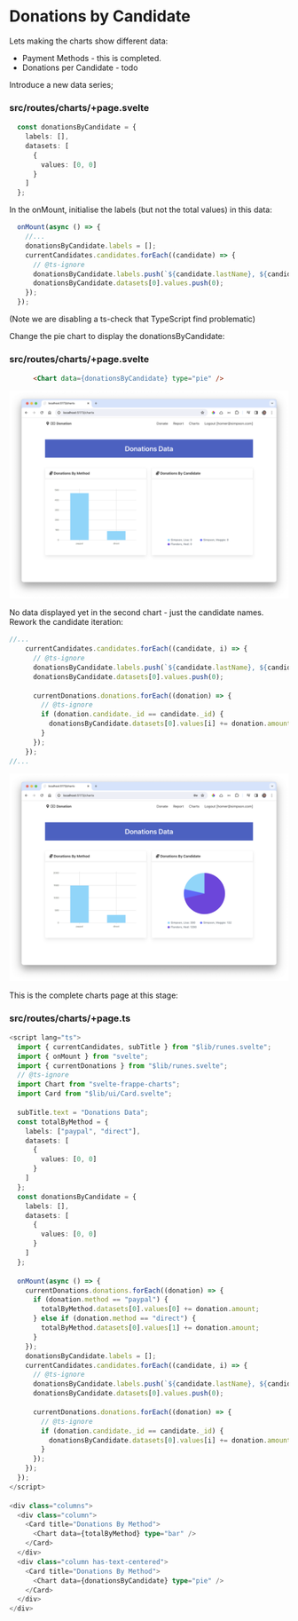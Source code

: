 # Donations by Candidate

Lets making the charts show different data:

- Payment Methods  - this is completed.
- Donations per Candidate - todo

Introduce a new data series;

### src/routes/charts/+page.svelte

~~~typescript
  const donationsByCandidate = {
    labels: [],
    datasets: [
      {
        values: [0, 0]
      }
    ]
  };
~~~

In the onMount, initialise the labels (but not the total values) in this data:

~~~typescript
  onMount(async () => {
    //...
    donationsByCandidate.labels = [];
    currentCandidates.candidates.forEach((candidate) => {
      // @ts-ignore
      donationsByCandidate.labels.push(`${candidate.lastName}, ${candidate.firstName}`);
      donationsByCandidate.datasets[0].values.push(0);
    });
  });
~~~

(Note we are disabling a ts-check that TypeScript find problematic)

Change the pie chart to display the donationsByCandidate:

### src/routes/charts/+page.svelte

~~~html
      <Chart data={donationsByCandidate} type="pie" />
~~~

![](img/29.png)

No data displayed yet in the second chart - just the candidate names. Rework the candidate iteration:

~~~javascript
//...
    currentCandidates.candidates.forEach((candidate, i) => {
      // @ts-ignore
      donationsByCandidate.labels.push(`${candidate.lastName}, ${candidate.firstName}`);
      donationsByCandidate.datasets[0].values.push(0);

      currentDonations.donations.forEach((donation) => {
        // @ts-ignore
        if (donation.candidate._id == candidate._id) {
          donationsByCandidate.datasets[0].values[i] += donation.amount;
        }
      });
    });
//...
~~~

![](img/30.png)

This is the complete charts page at this stage:

### src/routes/charts/+page.ts

~~~typescript
<script lang="ts">
  import { currentCandidates, subTitle } from "$lib/runes.svelte";
  import { onMount } from "svelte";
  import { currentDonations } from "$lib/runes.svelte";
  // @ts-ignore
  import Chart from "svelte-frappe-charts";
  import Card from "$lib/ui/Card.svelte";

  subTitle.text = "Donations Data";
  const totalByMethod = {
    labels: ["paypal", "direct"],
    datasets: [
      {
        values: [0, 0]
      }
    ]
  };
  const donationsByCandidate = {
    labels: [],
    datasets: [
      {
        values: [0, 0]
      }
    ]
  };

  onMount(async () => {
    currentDonations.donations.forEach((donation) => {
      if (donation.method == "paypal") {
        totalByMethod.datasets[0].values[0] += donation.amount;
      } else if (donation.method == "direct") {
        totalByMethod.datasets[0].values[1] += donation.amount;
      }
    });
    donationsByCandidate.labels = [];
    currentCandidates.candidates.forEach((candidate, i) => {
      // @ts-ignore
      donationsByCandidate.labels.push(`${candidate.lastName}, ${candidate.firstName}`);
      donationsByCandidate.datasets[0].values.push(0);

      currentDonations.donations.forEach((donation) => {
        // @ts-ignore
        if (donation.candidate._id == candidate._id) {
          donationsByCandidate.datasets[0].values[i] += donation.amount;
        }
      });
    });
  });
</script>

<div class="columns">
  <div class="column">
    <Card title="Donations By Method">
      <Chart data={totalByMethod} type="bar" />
    </Card>
  </div>
  <div class="column has-text-centered">
    <Card title="Donations By Method">
      <Chart data={donationsByCandidate} type="pie" />
    </Card>
  </div>
</div>
~~~

